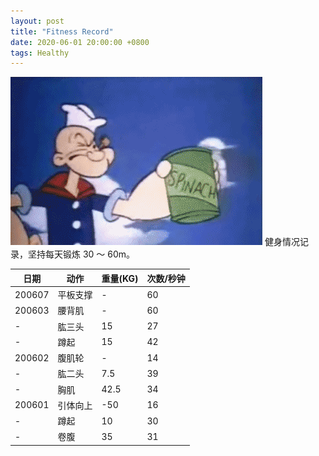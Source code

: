 ```yaml
---
layout: post
title: "Fitness Record"
date: 2020-06-01 20:00:00 +0800
tags: Healthy
---
```


![Fitness](/assets/images/2020-06-01-Fitness_Record_1.gif)
健身情况记录，坚持每天锻炼 30 ～ 60m。

| 日期   | 动作     | 重量(KG) | 次数/秒钟 |
| ------ | -------- | -------- | --------- |
| 200607 | 平板支撑 | -        | 60        |
| 200603 | 腰背肌   | -        | 60        |
| -      | 肱三头   | 15       | 27        |
| -      | 蹲起     | 15       | 42        |
| 200602 | 腹肌轮   | -        | 14        |
| -      | 肱二头   | 7.5      | 39        |
| -      | 胸肌     | 42.5     | 34        |
| 200601 | 引体向上 | -50      | 16        |
| -      | 蹲起     | 10       | 30        |
| -      | 卷腹     | 35       | 31        |
